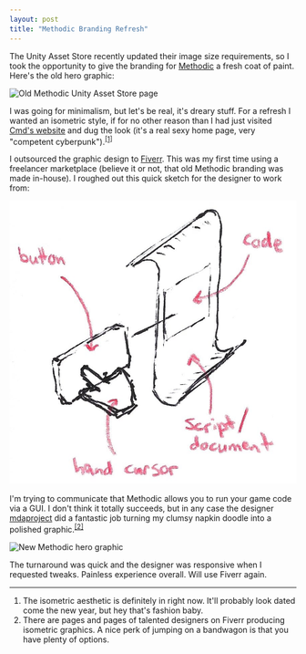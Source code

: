 ```yaml
---
layout: post
title: "Methodic Branding Refresh"
---
```


The Unity Asset Store recently updated their image size requirements, so I took the opportunity to give the branding for [Methodic](https://www.assetstore.unity3d.com/en/#!/content/954) a fresh coat of paint. Here's the old hero graphic:

<img alt="Old Methodic Unity Asset Store page" srcset="/images/methodic-old-store-page.png 1x, /images/methodic-old-store-page@2x.png 2x" src="/images/methodic-old-store-page.png">

I was going for minimalism, but let's be real, it's dreary stuff. For a refresh I wanted an isometric style, if for no other reason than I had just visited [Cmd's website](https://cmd.com) and dug the look (it's a real sexy home page, very "competent cyberpunk").<sup><a href="#fn1" id="r1">[1]</a></sup>

I outsourced the graphic design to [Fiverr](https://www.fiverr.com). This was my first time using a freelancer marketplace (believe it or not, that old Methodic branding was made in-house). I roughed out this quick sketch for the designer to work from:

<img alt="New Methodic graphic sketch" src="/images/methodic-new-graphic-sketch.jpg">

I'm trying to communicate that Methodic allows you to run your game code via a GUI. I don't think it totally succeeds, but in any case the designer [mdaproject](https://www.fiverr.com/mdaproject) did a fantastic job turning my clumsy napkin doodle into a polished graphic.<sup><a href="#fn2" id="r2">[2]</a></sup>

<img alt="New Methodic hero graphic" srcset="/images/methodic-new-graphic.png 1x, /images/methodic-new-graphic@2x.png 2x" src="/images/methodic-new-graphic.png">

The turnaround was quick and the designer was responsive when I requested tweaks. Painless experience overall. Will use Fiverr again.


---

<ol class="footnotes">
    <li id="fn1">The isometric aesthetic is definitely in right now. It'll probably look dated come the new year, but hey that's fashion baby.</li>
    <li id="fn2">There are pages and pages of talented designers on Fiverr producing isometric graphics. A nice perk of jumping on a bandwagon is that you have plenty of options.</li>
</ol>

